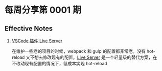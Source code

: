 # 每周分享第 0001 期

## Effective Notes

1. [VSCode 插件 Live Server](https://marketplace.visualstudio.com/items?itemName=ritwickdey.LiveServer)

   在维护一些老的项目的时候，webpack 和 gulp 的配置都非常老，没有 hot-reload 又不想去修改现有的配置，[Live Server](https://marketplace.visualstudio.com/items?itemName=ritwickdey.LiveServer) 是一个轻量级的替代方案，在不改动现有配置的情况下，低成本实现 hot-reload
